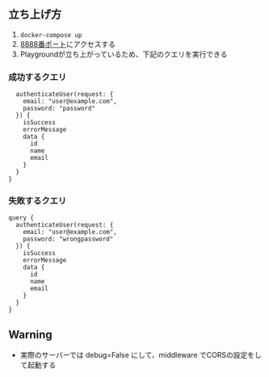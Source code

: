 ## 立ち上げ方
1. ```docker-compose up```
2. [8888番ポート](http://localhost:8888/graphql)にアクセスする
3. Playgroundが立ち上がっているため、下記のクエリを実行できる

### 成功するクエリ
```query {
  authenticateUser(request: {
    email: "user@example.com",
    password: "password"
  }) {
    isSuccess
    errorMessage
    data {
      id
      name
      email
    }
  }
}
```
### 失敗するクエリ
```
query {
  authenticateUser(request: {
    email: "user@example.com",
    password: "wrongpassword"
  }) {
    isSuccess
    errorMessage
    data {
      id
      name
      email
    }
  }
}
```

## Warning
- 実際のサーバーでは debug=False にして、middleware でCORSの設定をして起動する
